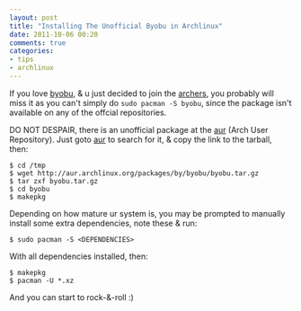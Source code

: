 ```yaml
---
layout: post
title: "Installing The Unofficial Byobu in Archlinux"
date: 2011-10-06 00:20
comments: true
categories: 
- tips
- archlinux
---
```


If you love [byobu](https://launchpad.net/byobu), & u just decided
to join the [archers](http://www.archlinux.org), you probably will
miss it as you can't simply do `sudo pacman -S byobu`, since the
package isn't available on any of the offcial repositories.

DO NOT DESPAIR, there is an unofficial package at the
[aur](http://aur.archlinux.org/) (Arch User Repository). Just goto
[aur](http://aur.archlinux.org/) to search for it, & copy the link
to the tarball, then:

```
$ cd /tmp
$ wget http://aur.archlinux.org/packages/by/byobu/byobu.tar.gz
$ tar zxf byobu.tar.gz
$ cd byobu
$ makepkg
```

Depending on how mature ur system is, you may be prompted to
manually install some extra dependencies, note these & run:

```
$ sudo pacman -S <DEPENDENCIES>
```

With all dependencies installed, then:

```
$ makepkg
$ pacman -U *.xz
```

And you can start to rock-&-roll :)

